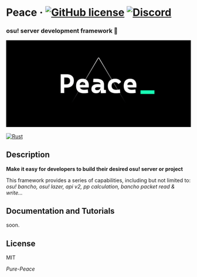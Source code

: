 # Peace &middot; [![GitHub license](https://img.shields.io/badge/license-MIT-blue)](#LICENSE) [![Discord](https://discordapp.com/api/guilds/817149875635879997/widget.png?style=shield)](https://discord.gg/sgQwkNXpVe)

### osu! server development framework 🚀

<p align="center">
  <img src="/docs/media/peacev1.gif">
</p>

[![Rust](https://forthebadge.com/images/badges/made-with-rust.svg)](https://forthebadge.com)

## Description

**Make it easy for developers to build their desired osu! server or project**

This framework provides a series of capabilities, including but not limited to: *osu! bancho, osu! lazer, api v2, pp calculation, bancho packet read & write...*

## Documentation and Tutorials

soon.

## License

MIT

*Pure-Peace*
